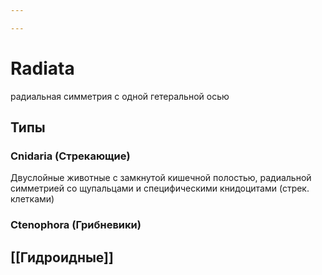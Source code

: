 ```yaml
---

---
```

# Radiata
радиальная симметрия с одной гетеральной осью

## Типы

### Cnidaria (Стрекающие)
Двуслойные животные с замкнутой кишечной полостью, радиальной симметрией со щупальцами и специфическими книдоцитами (стрек. клетками)

### Ctenophora (Грибневики)


## [[Гидроидные]]
